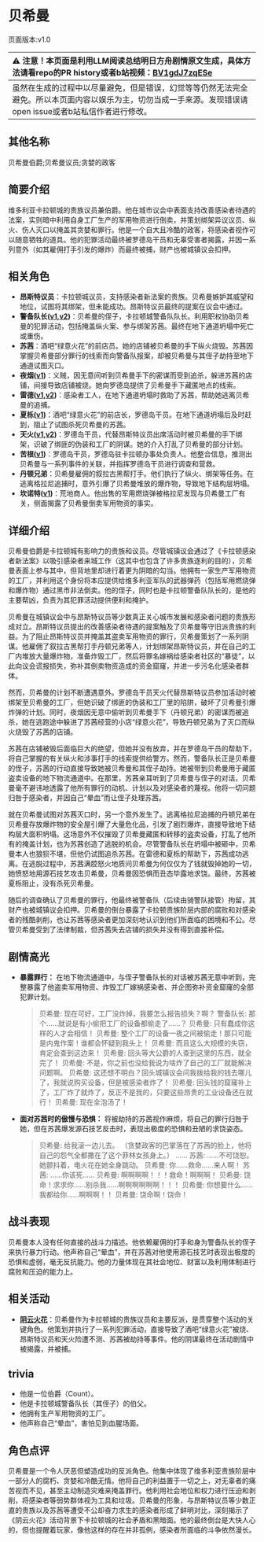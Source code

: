 # 贝希曼
页面版本:v1.0
 

| :warning: 注意！本页面是利用LLM阅读总结明日方舟剧情原文生成，具体方法请看repo的PR history或者b站视频：[BV1gdJ7zqESe](https://www.bilibili.com/video/BV1gdJ7zqESe/)         |
|:----------------------------|
| 虽然在生成的过程中以尽量避免，但是错误，幻觉等等仍然无法完全避免。所以本页面内容以娱乐为主，切勿当成一手来源。发现错误请open issue或者b站私信作者进行修改。|



## 其他名称
贝希曼伯爵;贝希曼议员;贪婪的政客
## 简要介绍
维多利亚卡拉顿城的贵族议员兼伯爵。他在城市议会中表面支持改善感染者待遇的法案，实则暗中利用自身工厂生产的军用物资进行倒卖，并策划绑架异议议员、纵火、伤人灭口以掩盖其贪婪和罪行。他是一个自大且冷酷的政客，将感染者视作可以随意牺牲的道具。他的犯罪活动最终被罗德岛干员和无辜受害者揭露，并因一系列意外（如其雇佣打手引发的爆炸）而最终被捕，财产也被城镇议会扣押。
## 相关角色
-   **昂斯特议员**：卡拉顿城议员，支持感染者新法案的贵族。贝希曼嫉妒其威望和地位，试图将其绑架，但未能成功。昂斯特议员最终的提案在议会中通过。
-   **警备队长([v1](extended_char_jing_bei_dui_zhang.md),[v2](../char_v3/extended_char_jing_bei_dui_zhang.md))**：贝希曼的侄子，卡拉顿城警备队队长。利用职权协助贝希曼的犯罪活动，包括掩盖纵火案、参与绑架苏茜。最终在地下通道坍塌中死亡或重伤。
-   **苏茜**：酒吧“绿意火花”的前店员。她的店铺被贝希曼的手下纵火烧毁。苏茜因掌握贝希曼部分罪行的线索而向警备队报案，却被贝希曼与其侄子劫持至地下通道试图灭口。
-   **夜烟([v1](char_141_nights.md))**：义贼，因无意间听到贝希曼手下的密谋而受到追杀，躲进苏茜的店铺，间接导致店铺被烧。她向罗德岛提供了贝希曼手下藏匿地点的线索。
-   **雷德([v1](extended_char_lei_de.md),[v2](../char_v3/extended_char_lei_de.md))**：感染者工人，在地下通道坍塌时救助了苏茜，帮助她逃离贝希曼的追捕。
-   **夏栎([v1](char_492_quercu.md))**：酒吧“绿意火花”的前店长，罗德岛干员。在地下通道坍塌后及时赶到，阻止了试图杀死贝希曼的苏茜。
-   **天火([v1](char_166_skfire.md),[v2](../char_v3/char_166_skfire.md))**：罗德岛干员，代替昂斯特议员出席活动时被贝希曼的手下绑架，识破了绑匪的伪装和工厂的阴谋。她的介入打乱了贝希曼的部分计划。
-   **苦根([v1](extended_char_ku_gen.md))**：罗德岛干员，罗德岛驻卡拉顿办事处负责人。他整合信息，推测出贝希曼与一系列事件的关联，并指挥罗德岛干员进行调查和营救。
-   **丹顿兄弟**：贝希曼雇佣的叙拉古黑帮打手。他们执行了纵火、绑架等任务。在逃离格拉尼追捕时，意外引爆了贝希曼堆放的爆炸物，导致地下结构层坍塌。
-   **坎诺特([v1](extended_char_kan_nuo_te.md))**：荒地商人。他出售的军用燃烧弹被格拉尼发现与贝希曼工厂有关，侧面揭露了贝希曼倒卖军用物资的事实。
## 详细介绍
贝希曼伯爵是卡拉顿城有影响力的贵族和议员。尽管城镇议会通过了《卡拉顿感染者新法案》以吸引感染者来城工作（这其中也包含了许多贵族逐利的目的），贝希曼表面上参与其中，但背地里却进行着更为阴暗的勾当。他拥有一家生产军用物资的工厂，并利用这个身份将本应提供给维多利亚军队的武器弹药（包括军用燃烧弹和爆炸物）通过黑市非法倒卖。他的侄子，同时也是卡拉顿警备队队长的，是他的主要帮凶，负责为其犯罪活动提供便利和掩护。

贝希曼在城镇议会中与昂斯特议员等少数真正关心城市发展和感染者问题的贵族形成对立。昂斯特议员提出的改善感染者待遇的提案触及了贝希曼等守旧派贵族的利益。为了阻止昂斯特议员并掩盖其盗卖军用物资的罪行，贝希曼策划了一系列阴谋。他雇佣了叙拉古黑帮打手丹顿兄弟等人，计划绑架昂斯特议员，并在自己的工厂内堆放大量爆炸物，准备炸毁工厂，然后将罪名嫁祸给感染者社区的“暴徒”，以此向议会谎报损失，弥补其倒卖物资造成的资金窟窿，并进一步污名化感染者群体。

然而，贝希曼的计划不断遭遇意外。罗德岛干员天火代替昂斯特议员参加活动时被绑架至贝希曼的工厂，但她识破了绑匪的伪装和工厂里的陷阱，破坏了贝希曼引爆炸弹的计划。同时，夜烟因无意中偷听到贝希曼手下（丹顿兄弟）的密谋而被追杀，她在逃跑途中躲进了苏茜经营的小店“绿意火花”，导致丹顿兄弟为了灭口而纵火烧毁了苏茜的店铺。

苏茜在店铺被毁后面临巨大的绝望，但她并没有放弃，并在罗德岛干员的帮助下，将自己掌握的有关纵火和涉事打手的线索提供给警方。然而，警备队长正是贝希曼的侄子，苏茜的行动直接导致她被贝希曼和其侄子劫持。她被带到贝希曼用于藏匿盗卖设备的地下物流通道中。在那里，苏茜亲耳听到了贝希曼与侄子的对话，贝希曼毫不避讳地透露了他所有罪行的动机、计划以及对感染者的蔑视。他将一切问题归咎于感染者，并因自己“晕血”而让侄子处理苏茜。

就在贝希曼试图对苏茜灭口时，另一个意外发生了。逃离格拉尼追捕的丹顿兄弟在贝希曼存放爆炸物的安全屋引爆了大量危化品，引发了剧烈爆炸，直接导致地下结构层大面积坍塌。这场意外不仅摧毁了贝希曼藏匿和转移的盗卖设备，打乱了他所有的掩盖计划，也为苏茜创造了逃脱的机会。尽管警备队长在坍塌中被砸中，贝希曼本人也狼狈不堪，但他仍试图追杀苏茜。在雷德和夏栎的帮助下，苏茜成功逃离。在逃脱过程中，苏茜满腔怒火地质问贝希曼为何仅仅为了钱就毁掉她的一切，她愤怒地用源石技艺攻击贝希曼，贝希曼因恐惧而丑态毕露地求饶。最终，苏茜被夏栎阻止，没有杀死贝希曼。

随后的调查确认了贝希曼的罪行，他最终被警备队（后续由骑警队接管）拘留，其财产也被城镇议会扣押。贝希曼的倒台暴露了卡拉顿贵族阶层内部的腐败和对感染者的残酷剥削，也让苏茜等感染者更加深刻地认识到他们所面临的困境和不公。尽管贝希曼受到了法律制裁，但苏茜失去店铺的损失并没有得到直接补偿。
## 剧情高光
*   **暴露罪行：** 在地下物流通道中，与侄子警备队长的对话被苏茜无意中听到，完整暴露了他盗卖军用物资、炸毁工厂嫁祸感染者、并企图弥补资金窟窿的全部犯罪计划。
    > 贝希曼: 现在可好，工厂没炸掉，我要怎么报告损失？啊？
    > 警备队长: 那个......就说是有小偷把工厂的设备都偷走了......？
    > 贝希曼: 只有蠢成你这样的人才会相信！
    > 贝希曼: 整个工厂的设备一夜之间被偷走！那只可能是内鬼作案！谁都会怀疑到我头上！
    > 贝希曼: 而且这么大规模的失窃，肯定会查到这边来！
    > 贝希曼: 回头等大公爵的人查到这里的东西，就全完了！
    > 贝希曼: 不是，你之前也没给我说为啥炸了自己的工厂就能解决问题啊。
    > 贝希曼: 这还想不明白？回头城镇议会问我拨给我的钱去哪儿了，我就说购买设备，但是被感染者炸了！
    > 贝希曼: 回头钱的窟窿补上了，工厂炸了就炸了，反正不是我的，只要这些昂贵的工业设备还在就行！
    > 贝希曼: 现在全泡汤了！
*   **面对苏茜时的傲慢与恐惧：** 将被劫持的苏茜视作麻烦，将自己的罪行归咎于她，但在苏茜爆发源石技艺反击时，表现出极度的恐惧和丑陋的求饶姿态。
    > 贝希曼: 给我滚一边儿去。
    > （贪婪政客的巴掌落在了苏茜的脸上，他将自己的怨气全都撒在了这个菲林女孩身上。）
    > ......
    > 苏茜: ......不可饶恕。
    > 她颤抖着，电火花在她全身跳动。
    > 贝希曼: 你......救命......来人啊！
    > 苏茜: ......你该死......
    > 贝希曼: 啊啊啊啊！！！救命！啊啊啊！
    > 贝希曼: 饶命！求求你......别杀我......啊啊啊啊啊啊！！！
    > 贝希曼: 你想要什么......我都给你......啊啊啊！！
    > 贝希曼: 饶命啊！饶命！
## 战斗表现
贝希曼本人没有任何直接的战斗力描述。他依赖雇佣的打手和身为警备队长的侄子来执行暴力行动。他声称自己“晕血”，并在苏茜对他使用源石技艺时表现出极度的恐惧和虚弱，毫无反抗能力。他的力量体现在其社会地位、财富以及利用体制进行腐败和压迫的能力上。
## 相关活动
-   **[阴云火花](../stories/act10mini.md)**：贝希曼作为卡拉顿城的贵族议员和主要反派，是贯穿整个活动的关键角色。他策划并执行了一系列犯罪活动，直接导致了酒吧“绿意火花”被烧、昂斯特议员和天火险遭不测、苏茜被劫持等事件。他的阴谋最终在活动剧情中被揭露，并被捕。
## trivia
*   他是一位伯爵（Count）。
*   他是卡拉顿城警备队长（其侄子）的伯父。
*   他拥有生产军用物资的工厂。
*   他声称自己“晕血”，害怕见到血腥场面。
## 角色点评
贝希曼是一个令人厌恶但塑造成功的反派角色。他集中体现了维多利亚贵族阶层中一部分人的腐朽、贪婪和冷酷无情。他将自己的利益置于一切之上，对无辜者的痛苦视而不见，甚至主动制造灾难来掩盖罪行。他利用社会地位和权力进行压迫和剥削，将感染者等弱势群体视为工具和垃圾。贝希曼的形象，与昂斯特议员等少数正直的贵族以及苏茜等遭受不公却奋力求生的感染者形成了鲜明对比，深刻揭示了《阴云火花》活动背景下卡拉顿城的社会矛盾和黑暗面。他的最终倒台是大快人心的，但也提醒着玩家，像他这样的存在并非孤例，感染者所面临的斗争依然漫长。